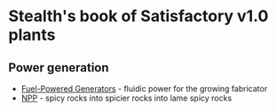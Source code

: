 # Stealth's book of Satisfactory v1.0 plants

## Power generation

* [Fuel-Powered Generators](Fuel.md) - fluidic power for the growing fabricator
* [NPP](NPP.md) - spicy rocks into spicier rocks into lame spicy rocks
